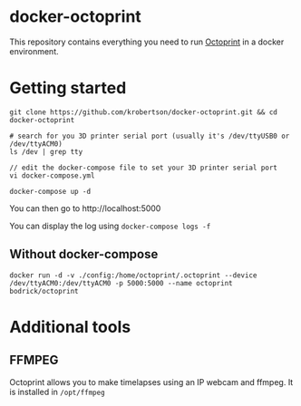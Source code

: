 # docker-octoprint

This repository contains everything you need to run [Octoprint](https://github.com/foosel/OctoPrint) in a docker environment.

# Getting started

```
git clone https://github.com/krobertson/docker-octoprint.git && cd docker-octoprint

# search for you 3D printer serial port (usually it's /dev/ttyUSB0 or /dev/ttyACM0)
ls /dev | grep tty

// edit the docker-compose file to set your 3D printer serial port
vi docker-compose.yml

docker-compose up -d
```

You can then go to http://localhost:5000

You can display the log using `docker-compose logs -f`

## Without docker-compose
```
docker run -d -v ./config:/home/octoprint/.octoprint --device /dev/ttyACM0:/dev/ttyACM0 -p 5000:5000 --name octoprint bodrick/octoprint
```

# Additional tools

## FFMPEG

Octoprint allows you to make timelapses using an IP webcam and ffmpeg. It is installed in `/opt/ffmpeg`
